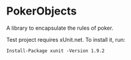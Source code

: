 # PokerObjects
A library to encapsulate the rules of poker.

Test project requires xUnit.net. To install it, run:
```
Install-Package xunit -Version 1.9.2
```
